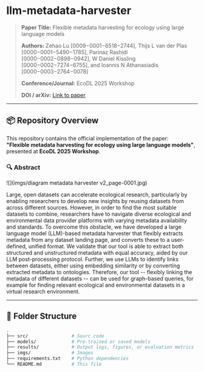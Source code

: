 # llm-metadata-harvester


> **Paper Title:** Flexible metadata harvesting for ecology using large language models
>
> **Authors:** Zehao Lu [0009−0001−6518−2744], Thijs L van der Plas [0000−0001−5490−1785], Parinaz Rashidi [0000−0002−0898−0942], W Daniel Kissling [0000−0002−7274−6755], and Ioannis N Athanasiadis [0000−0003−2764−0078]
>
> **Conference/Journal:** EcoDL 2025 Workshop
>
> **DOI / arXiv:** [Link to paper](https://...)

---

## 📦 Repository Overview

This repository contains the official implementation of the paper:  
**"Flexible metadata harvesting for ecology using large language models"**, presented at **EcoDL 2025 Workshop**.

### 🔍 Abstract

![](imgs/diagram metadata harvester v2_page-0001.jpg)

Large, open datasets can accelerate ecological research, particularly by enabling researchers to develop new insights by reusing datasets from across different sources. However, in order to find the most suitable datasets to combine, researchers have to navigate diverse ecological and environmental data provider platforms with varying metadata availability and standards. To overcome this obstacle, we have developed a large language model (LLM)-based metadata harvester that flexibly extracts metadata from any dataset landing page, and converts these to a user-defined, unified format. We validate that our tool is able to extract both structured and unstructured metadata with equal accuracy, aided by our LLM post-processing protocol. Further, we use LLMs to identify links between datasets, either using embedding similarity or by converting extracted metadata to ontologies. Therefore, our tool -- flexibly linking the metadata of different datasets -- can be used for graph-based queries, for example for finding relevant ecological and environmental datasets in a virtual research environment.

---

## 🧱 Folder Structure

```bash
.
├── src/                # Sourc code
├── models/             # Pre-trained or saved models
├── results/            # Output logs, figures, or evaluation metrics
├── imgs/               # Images
├── requirements.txt    # Python dependencies
└── README.md           # This file
